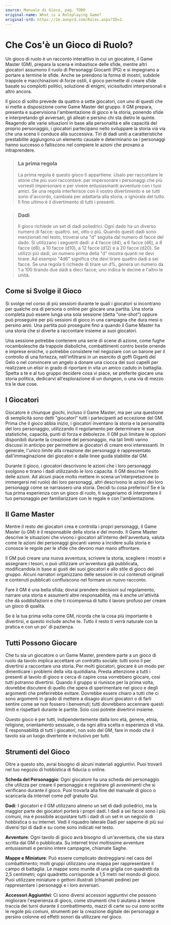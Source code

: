 ```yaml
---
source: Manuale di Gioco, pag. TODO
original-name: What is a Roleplaying Game?
original-srd: https://2e.aonprd.com/Rules.aspx?ID=2
---
```


# Che Cos'è un Gioco di Ruolo?

Un gioco di ruolo è un racconto interattivo in cui un giocatore, il Game Master
(GM), prepara la scena e imbastisce delle sfide, mentre altri giocatori assumono
il ruolo di Personaggi Giocanti (PG) e si impegnano a portare a termine le
sfide. Anche se prendono la forma di mostri, subdole trappole e macchinazioni di
forze ostili, il gioco permette di creare sfide basate su complotti politici,
soluzione di enigmi, vicissitudini interpersonali e altro ancora.

Il gioco di solito prevede da quattro a sette giocatori, con uno di questi che
si mette a disposizione come Game Master del gruppo. Il GM prepara, presenta e
supervisiona l'ambientazione di gioco e la storia, ponendo sfide e interpretando
gli avversari, gli alleati e persino chi sta dietro le quinte. Reagendo alle
varie situazioni in base alla personalità e alle capacità del proprio
personaggio, i giocatori partecipano nello sviluppare la storia via via che una
scena li conduce alla successiva. Tiri di dadi uniti a caratteristiche
prestabilite aggiungono un elemento causale e determinano se i personaggi hanno
successo o falliscono nel compiere le azioni che provano a intraprendere.

> ### La prima regola
>
> La prima regola è questo gioco ti appartiene. Usalo per raccontare le storie
> che più vuoi raccontare. per impersonare i personaggi che più vorresti
> impersonare e per vivere entusiasmanti avventure con i tuoi amici. Se una
> regola interferisce con il vostro divertimento e se tutti sono d'accordo,
> cambiala per adattarla alla storia, o ignorala del tutto. Il fine ultimo è il
> divertimento di tutti i presenti.

> ### Dadi
>
> Il gioco richiede un set di dadi poliedrici. Ogni dado ha un diverso numero di
> facce: quattro. sei, otto o più. Quando questi dadi sono menzionati nel testo,
> troverai una "d" seguita dal numero di facce del dado. Si utilizzano i
> seguenti dadi: a 4 facce (d4), a 6 facce (d6), a 8 facce (d8), a 10 facce
> (d10), a 12 facce (d12) e a 20 facce (d20). Se utilizzi più dadi, un numero
> prima della "d" mostra quanti ne devi tirare. Ad esempio "4d6" significa che
> devi tirare quattro dadi a sei facce. Se una regola ti richiede di tirare un
> d%, genera un numero da 1 a 100 tirando due dadi a dieci facce; uno indica le
> decine e l'altro le unità.

## Come si Svolge il Gioco

Si svolge nel corso di più sessioni durante le quali i giocatori si incontrano
per qualche ora di persona o online per giocare una partita. Una storia completa
può essere lunga una sola sessione (detta "one-shot") oppure può proseguire per
più sessioni di gioco in una campagna che dura mesi o persino anni. Una partita
può proseguire fino a quando il Game Master ha una storia che si diverte a
raccontare insieme ai suoi giocatori.

Una sessione potrebbe contenere una serie di scene di azione, come fughe
rocambolesche da trappole diaboliche, combattimenti contro bestie orrende e
imprese eroiche, o potrebbe consistere nel negoziare con un barone per il
controllo di una fortezza, nell'infiltrarsi in un esercito di goffi Giganti del
Gelo o nel convincere un angelo a donare una ciocca dei suoi capelli per
realizzare un elisir in grado di riportare in vita un amico caduto in battaglia.
Spetta a te e al tuo gruppo decidere cosa vi piace, se preferite giocare una
storia politica, dedicarvi all'esplorazione di un dungeon, o una via di mezzo
tra le due cose.

## I Giocatori

Giocatore è chiunque giochi, incluso il Game Master; ma per una questione di
semplicità sono detti "giocatori" tutti i partecipanti ad eccezione del GM.
Prima che il gioco abbia inizio, i giocatori inventano la storia e la
personalità del loro personaggio, utilizzando il regolamento per determinare le
sue statistiche, capacità, punti di forza e debolezze. Il GM può limitare le
opzioni disponibili durante la creazione del personaggio, ma tali limiti vanno
discussi in anticipo per permettere ai giocatori di creare eroi interessanti. In
generale, l'unico limite alla creazione dei personaggi è rappresentato
dall'immaginazione dei giocatori e dalle linee guida stabilite dal GM.

Durante il gioco, i giocatori descrivono le azioni che i loro personaggi
svolgono e tirano i dadi utilizzando le loro capacita. Il GM descrive l'esito
delle azioni. Ad alcuni piace molto mettere in scena un'interpretazione (o
immergersi nel ruolo) dei loro personaggi, altri descrivono le azioni dei loro
personaggi come se narrassero una storia. Decidi tu cosa preferisci! Se è la tua
prima esperienza con un gioco di ruolo, ti suggeriamo di interpretare il tuo
personaggio per familiarizzare con le regale e con l'ambientazione.

## Il Game Master

Mentre il resto dei giocatori crea e controlla i propri personaggi, il Game
Master (o GM) è il responsabile della storia e del mondo. Il Game Master
descrive le situazioni che vivono i giocatori all'interno dell'avventura, valuta
come le azioni dei personaggi giocanti vanno a incidere sulla storia e conosce
le regole per le sfide che devono man mano affrontare.

Il GM può creare una nuova avventura, scrivere la storia, scegliere i mostri e
assegnare i tesori, o può utilizzare un'avventura già pubblicata, modificandola
in base ai gusti dei suoi giocatori e allo stile di gioco del gruppo. Alcuni
narratori organizzano delle sessioni in cui contenuti originali e contenuti
pubblicati confluiscono nel formare un nuovo racconto.

Fare il GM è una bella sfida; dovrai prendere decisioni sul regolamento, narrare
una storia e assumerti altre responsabilità, ma è anche un'attività che dà
soddisfazioni e che ti ricompensa di tutto il lavoro profuso per creare un gioco
di qualità.

Se è la tua prima volta come GM, ricorda che la cosa più importante è
divertirsi, e questo include anche te. Tutto il resto ti verrà naturale con la
pratica e con un po' di pazienza.

## Tutti Possono Giocare

Che tu sia un giocatore o un Game Master, prendere parte a un gioco di ruolo da
tavolo implica accettare un contratto sociale: tutti sono lì per divertirsi a
raccontare una storia. Per molti giocatori, giocare è un modo per dimenticare i
problemi della vita quotidiana. Presta attenzione a tutti i presenti al tavolo
di gioco e cerca di capire cosa vorrebbero giocare, così tutti potranno
divertirsi. Quando il gruppo si riunisce per la prima volta, dovrebbe discutere
di quello che spera di sperimentare nel gioco e degli argomenti che preferirebbe
evitare. Dovrebbe essere chiaro a tutti che ci sono argomenti in grado di
mettere a disagio alcuni giocatori o di farli sentire come se non fossero i
benvenuti; tutti dovrebbero accennare questi limiti e rispettarli durante le
partite. Solo cosi potrete divertirvi insieme.

Questo gioco è per tutti, indipendentemente dalla loro età, genere, etnia,
religione, orientamento sessuale, o da ogni altra scelta o esperienza di vita. È
responsabilità di tutti i giocatori, non solo del GM, fare in modo che il tavolo
sia un luogo divertente e inclusivo per tutti.

## Strumenti del Gioco

Oltre a questo sito, avrai bisogno di alcuni materiali aggiuntivi. Puoi trovarli
nel tuo negozio di hobbistica di fiducia o online.

**Scheda del Personaggio**: Ogni giocatore ha una scheda del personaggio che
utilizza per creare il personaggio e registrare gli avvenimenti che si
verificano durante il gioco. Puoi trovarla alla fine del manuale di gioco o
scaricarla da internet come pdf gratuito Qui.

**Dadi**: I giocatori e il GM utilizzano almeno un set di dadi poliedrici, ma la
maggior parte dei giocatori porterà i propri dadi. I dadi a sei facce sono i più
comuni, ma è possibile acquistare tutti i dadi di un set in un negozio di
hobbistica o su internet. Vedi il riquadro laterale Dadi per saperne di più sui
diversi tipi di dadi e su come sono indicati nel testo.

**Avventure**: Ogni tavolo di gioco avrà bisogno di un'avventura, che sia stara
scritta dal GM o pubblicata. Su internet trovi moltissime avventure entusiasmati
e persino intere campagne, chiamate Saghe.

**Mappe e Miniature**: Può essere complicato destreggiarsi nel caos del
combattimento; molti gruppi utilizzano una mappa per rappresentare il campo di
battaglia. Le mappe sono munite di una griglia con quadretti da 2,5 centimetri;
ogni quadretto corrisponde a 1,5 metri nel mondo di gioco. Puoi utilizzare
miniature o gettoni illustrati (chiamati pedine) per rappresentare i personaggi
e i loro avversari.

**Accessori Aggiuntivi**: Ci sono diversi accessori aggiuntivi che possono
migliorare l'esperienza di gioco, come strumenti che ti aiutano a tenere traccia
dei turni durante il combattimento, mazzi di carte su cui sono scritte le regole
più comuni, strumenti per la creazione digitale dei personaggi e persino colonne
ed effetti sonori da utilizzare nel gioco.
